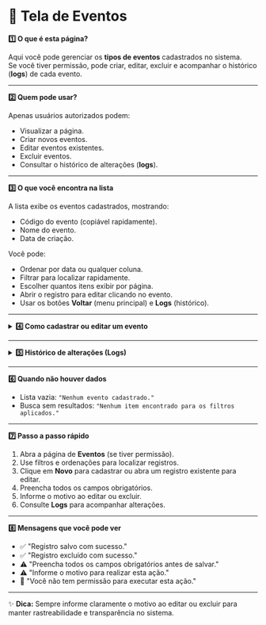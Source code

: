 # 📅 Tela de Eventos


<summary><strong>1️⃣ O que é esta página?</strong></summary>

Aqui você pode gerenciar os **tipos de eventos** cadastrados no sistema.  
Se você tiver permissão, pode criar, editar, excluir e acompanhar o histórico (**logs**) de cada evento.



---


<summary><strong>2️⃣ Quem pode usar?</strong></summary>

Apenas usuários autorizados podem:
- Visualizar a página.
- Criar novos eventos.
- Editar eventos existentes.
- Excluir eventos.
- Consultar o histórico de alterações (**logs**).



---


<summary><strong>3️⃣ O que você encontra na lista</strong></summary>

A lista exibe os eventos cadastrados, mostrando:
- Código do evento (copiável rapidamente).
- Nome do evento.
- Data de criação.

Você pode:
- Ordenar por data ou qualquer coluna.
- Filtrar para localizar rapidamente.
- Escolher quantos itens exibir por página.
- Abrir o registro para editar clicando no evento.
- Usar os botões **Voltar** (menu principal) e **Logs** (histórico).



---

<details>
<summary><strong>4️⃣ Como cadastrar ou editar um evento</strong></summary>

### **Cadastrar novo evento**
1. Clique em **Novo**.
2. Preencha todos os campos obrigatórios.
3. Salve o registro.

### **Editar evento existente**
1. Abra o registro desejado.
2. Atualize os campos necessários.
3. Informe o motivo da alteração.
4. Salve.

**Campos na edição**
- **Código ID** *(somente leitura, gerado automaticamente)*
- **Evento** *(obrigatório)*
- **Abreviação**
- **Observações**

### **Excluir evento**
1. Selecione o registro.
2. Clique em **Excluir**.
3. Informe o motivo.
4. Confirme.

</details>

---

<details>
<summary><strong>5️⃣ Histórico de alterações (Logs)</strong></summary>

Nos logs você encontra:
- Data e hora da ação.
- Usuário que realizou a alteração.
- Tipo de ação (criação, edição, exclusão).
- Motivo informado.

Acesso:
- Na lista, botão **Logs** ao lado do registro.
- No formulário aberto, botão **Logs** no topo.

</details>

---


<summary><strong>6️⃣ Quando não houver dados</strong></summary>

- Lista vazia: `"Nenhum evento cadastrado."`
- Busca sem resultados: `"Nenhum item encontrado para os filtros aplicados."`



---


<summary><strong>7️⃣ Passo a passo rápido</strong></summary>

1. Abra a página de **Eventos** (se tiver permissão).  
2. Use filtros e ordenações para localizar registros.  
3. Clique em **Novo** para cadastrar ou abra um registro existente para editar.  
4. Preencha todos os campos obrigatórios.  
5. Informe o motivo ao editar ou excluir.  
6. Consulte **Logs** para acompanhar alterações.



---


<summary><strong>8️⃣ Mensagens que você pode ver</strong></summary>

- ✅ "Registro salvo com sucesso."
- ✅ "Registro excluído com sucesso."
- ⚠️ "Preencha todos os campos obrigatórios antes de salvar."
- ⚠️ "Informe o motivo para realizar esta ação."
- 🚫 "Você não tem permissão para executar esta ação."



---

✨ **Dica:** Sempre informe claramente o motivo ao editar ou excluir para manter rastreabilidade e transparência no sistema.